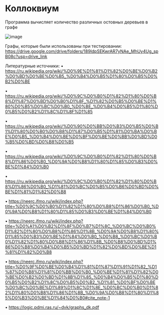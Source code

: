 # Коллоквиум
Программа вычисляет количество различных остовных деревьев в графе

![image](https://github.com/user-attachments/assets/405b95de-447a-4b0e-b477-e0d545b087fb)

Графы, которые были использованы при тестировании:
https://drive.google.com/drive/folders/189ldpSEKwrAR7yNAe_MhUy4Ug_spB08c?usp=drive_link


Литературные источники:
• https://ru.wikipedia.org/wiki/%D0%9E%D1%81%D1%82%D0%BE%D0%B2%D0%BD%D0%BE%D0%B5_%D0%B4%D0%B5%D1%80%D0%B5%D0%B2%D0%BE

• https://ru.wikipedia.org/wiki/%D0%9C%D0%B0%D1%82%D1%80%D0%B8%D1%87%D0%BD%D0%B0%D1%8F_%D1%82%D0%B5%D0%BE%D1%80%D0%B5%D0%BC%D0%B0_%D0%BE_%D0%B4%D0%B5%D1%80%D0%B5%D0%B2%D1%8C%D1%8F%D1%85

• https://ru.wikipedia.org/wiki/%D0%90%D0%BB%D0%B3%D0%B5%D0%B1%D1%80%D0%B0%D0%B8%D1%87%D0%B5%D1%81%D0%BA%D0%BE%D0%B5_%D0%B4%D0%BE%D0%BF%D0%BE%D0%BB%D0%BD%D0%B5%D0%BD%D0%B8%D0%B5

• https://ru.wikipedia.org/wiki/%D0%9C%D0%B0%D1%82%D1%80%D0%B8%D1%86%D0%B0_%D0%9A%D0%B8%D1%80%D1%85%D0%B3%D0%BE%D1%84%D0%B0

• https://ru.wikipedia.org/wiki/%D0%9C%D0%B0%D1%82%D1%80%D0%B8%D1%86%D0%B0_%D1%81%D0%BC%D0%B5%D0%B6%D0%BD%D0%BE%D1%81%D1%82%D0%B8

• https://neerc.ifmo.ru/wiki/index.php?title=%D0%9C%D0%B0%D1%82%D1%80%D0%B8%D1%86%D0%B0_%D0%9A%D0%B8%D1%80%D1%85%D0%B3%D0%BE%D1%84%D0%B0

• https://neerc.ifmo.ru/wiki/index.php?title=%D0%A1%D0%B2%D1%8F%D0%B7%D1%8C_%D0%BC%D0%B0%D1%82%D1%80%D0%B8%D1%86%D1%8B_%D0%9A%D0%B8%D1%80%D1%85%D0%B3%D0%BE%D1%84%D0%B0_%D0%B8_%D0%BC%D0%B0%D1%82%D1%80%D0%B8%D1%86%D1%8B_%D0%B8%D0%BD%D1%86%D0%B8%D0%B4%D0%B5%D0%BD%D1%82%D0%BD%D0%BE%D1%81%D1%82%D0%B8

• https://neerc.ifmo.ru/wiki/index.php?title=%D0%9F%D0%BE%D0%B4%D1%81%D1%87%D1%91%D1%82_%D1%87%D0%B8%D1%81%D0%BB%D0%B0_%D0%BE%D1%81%D1%82%D0%BE%D0%B2%D0%BD%D1%8B%D1%85_%D0%B4%D0%B5%D1%80%D0%B5%D0%B2%D1%8C%D0%B5%D0%B2_%D1%81_%D0%BF%D0%BE%D0%BC%D0%BE%D1%89%D1%8C%D1%8E_%D0%BC%D0%B0%D1%82%D1%80%D0%B8%D1%86%D1%8B_%D0%9A%D0%B8%D1%80%D1%85%D0%B3%D0%BE%D1%84%D0%B0#cite_note-1

• https://logic.pdmi.ras.ru/~dvk/graphs_dk.pdf
